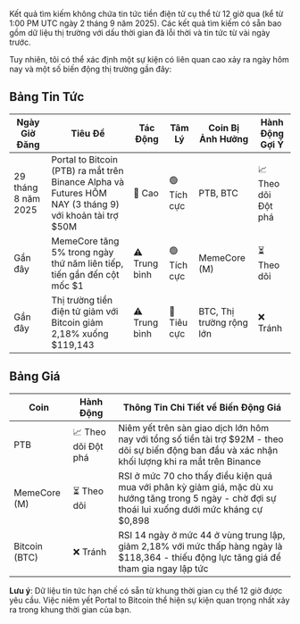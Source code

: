 Kết quả tìm kiếm không chứa tin tức tiền điện tử cụ thể từ 12 giờ qua (kể từ 1:00 PM UTC ngày 2 tháng 9 năm 2025). Các kết quả tìm kiếm có sẵn bao gồm dữ liệu thị trường với dấu thời gian đã lỗi thời và tin tức từ vài ngày trước.

Tuy nhiên, tôi có thể xác định một sự kiện có liên quan cao xảy ra ngày hôm nay và một số biến động thị trường gần đây:

## **Bảng Tin Tức**

| Ngày Giờ Đăng | Tiêu Đề | Tác Động | Tâm Lý | Coin Bị Ảnh Hưởng | Hành Động Gợi Ý |
|------------------|----------|---------|-----------|------------------|------------------|
| 29 tháng 8 năm 2025 | Portal to Bitcoin (PTB) ra mắt trên Binance Alpha và Futures HÔM NAY (3 tháng 9) với khoản tài trợ $50M | 🚨 Cao | 🟢 Tích cực | PTB, BTC | 📈 Theo dõi Đột phá |
| Gần đây | MemeCore tăng 5% trong ngày thứ năm liên tiếp, tiến gần đến cột mốc $1 | ⚠️ Trung bình | 🟢 Tích cực | MemeCore (M) | ⏳ Theo dõi |
| Gần đây | Thị trường tiền điện tử giảm với Bitcoin giảm 2,18% xuống $119,143 | ⚠️ Trung bình | 🔴 Tiêu cực | BTC, Thị trường rộng lớn | ❌ Tránh |

## **Bảng Giá**

| Coin | Hành Động | Thông Tin Chi Tiết về Biến Động Giá |
|------|---------|---------------------|
| PTB | 📈 Theo dõi Đột phá | Niêm yết trên sàn giao dịch lớn hôm nay với tổng số tiền tài trợ $92M - theo dõi sự biến động ban đầu và xác nhận khối lượng khi ra mắt trên Binance |
| MemeCore (M) | ⏳ Theo dõi | RSI ở mức 70 cho thấy điều kiện quá mua với phân kỳ giảm giá, mặc dù xu hướng tăng trong 5 ngày - chờ đợi sự thoái lui xuống dưới mức kháng cự $0,898 |
| Bitcoin (BTC) | ❌ Tránh | RSI 14 ngày ở mức 44 ở vùng trung lập, giảm 2,18% với mức thấp hàng ngày là $118,364 - thiếu động lực tăng giá để tham gia ngay lập tức |

**Lưu ý**: Dữ liệu tin tức hạn chế có sẵn từ khung thời gian cụ thể 12 giờ được yêu cầu. Việc niêm yết Portal to Bitcoin thể hiện sự kiện quan trọng nhất xảy ra trong khung thời gian của bạn.